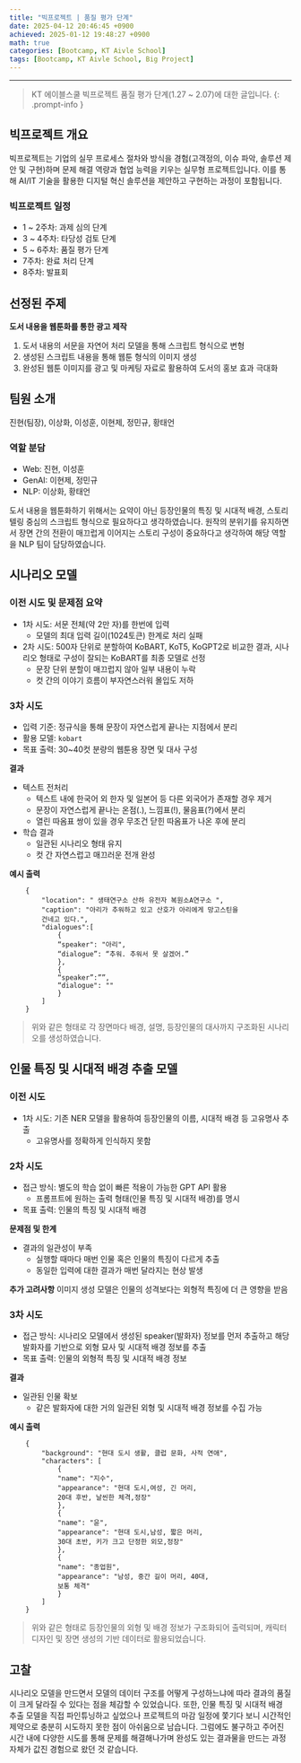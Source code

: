 ```yaml
--- 
title: "빅프로젝트 | 품질 평가 단계" 
date: 2025-04-12 20:46:45 +0900
achieved: 2025-01-12 19:48:27 +0900
math: true
categories: [Bootcamp, KT Aivle School]
tags: [Bootcamp, KT Aivle School, Big Project]
---
```

---------- 	
> KT 에이블스쿨 빅프로젝트 품질 평가 단계(1.27 ~ 2.07)에 대한 글입니다. 
{: .prompt-info } 

## **빅프로젝트 개요**
빅프로젝트는 기업의 실무 프로세스 절차와 방식을 경험(고객정의, 이슈 파악, 솔루션 제안 및 구현)하며 문제 해결 역량과 협업 능력을 키우는 실무형 프로젝트입니다. 이를 통해 AI/IT 기술을 활용한 디지털 혁신 솔루션을 제안하고 구현하는 과정이 포함됩니다. 

### **빅프로젝트 일정**

- 1 ~ 2주차: 과제 심의 단계
- 3 ~ 4주차: 타당성 검토 단계 
- 5 ~ 6주차: 품질 평가 단계
- 7주차: 완료 처리 단계 
- 8주차: 발표회 

## **선정된 주제**

**도서 내용을 웹툰화를 통한 광고 제작**

1. 도서 내용의 서문을 자연어 처리 모델을 통해 스크립트 형식으로 변형
2. 생성된 스크립트 내용을 통해 웹툰 형식의 이미지 생성
3. 완성된 웹툰 이미지를 광고 및 마케팅 자료로 활용하여 도서의 홍보 효과 극대화

## **팀원 소개**
진현(팀장), 이상화, 이성훈, 이현제, 정민규, 황태언

### **역할 분담**

- Web: 진현, 이성훈
- GenAI: 이현제, 정민규
- NLP: 이상화, 황태언

도서 내용을 웹툰화하기 위해서는 요약이 아닌 등장인물의 특징 및 시대적 배경, 스토리텔링 중심의 스크립트 형식으로 필요하다고 생각하였습니다. 원작의 분위기를 유지하면서 장면 간의 전환이 매끄럽게 이어지는 스토리 구성이 중요하다고 생각하여 해당 역할을 NLP 팀이 담당하였습니다. 

## **시나리오 모델**

### **이전 시도 및 문제점 요약**
- 1차 시도: 서문 전체(약 2만 자)를 한번에 입력
    - 모델의 최대 입력 길이(1024토큰) 한계로 처리 실패
- 2차 시도: 500자 단위로 분할하여 KoBART, KoT5, KoGPT2로 비교한 결과, 시나리오 형태로 구성이 잘되는 KoBART를 최종 모델로 선정
    - 문장 단위 분할이 매끄럽지 않아 일부 내용이 누락
    - 컷 간의 이야기 흐름이 부자연스러워 몰입도 저하

### **3차 시도**

- 입력 기준: 정규식을 통해 문장이 자연스럽게 끝나는 지점에서 분리
- 활용 모델: `kobart`
- 목표 출력: 30~40컷 분량의 웹툰용 장면 및 대사 구성

**결과**
- 텍스트 전처리
    - 텍스트 내에 한국어 외 한자 및 일본어 등 다른 외국어가 존재할 경우 제거
    - 문장이 자연스럽게 끝나는 온점(.), 느낌표(!), 물음표(?)에서 분리
    - 열린 따옴표 쌍이 있을 경우 무조건 닫힌 따옴표가 나온 후에 분리 
- 학습 결과
    - 일관된 시나리오 형태 유지 
    - 컷 간 자연스럽고 매끄러운 전개 완성

**예시 출력**

```
    {
        "location": " 생태연구소 산하 유전자 복원소A연구소 ",
        "caption": "아리가 추워하고 있고 산호가 아리에게 망고스틴을
        건네고 있다.",
        "dialogues":[
            {
            “speaker": "아리",
            “dialogue”: “추워. 추워서 못 살겠어.”
            },
            {
            “speaker”:””,
            “dialogue": ""
            }
        ]
    }
```

> 위와 같은 형태로 각 장면마다 배경, 설명, 등장인물의 대사까지 구조화된 시나리오를 생성하였습니다.

## **인물 특징 및 시대적 배경 추출 모델**
### **이전 시도**
- 1차 시도: 기존 NER 모델을 활용하여 등장인물의 이름, 시대적 배경 등 고유명사 추출
    - 고유명사를 정확하게 인식하지 못함

### **2차 시도**
- 접근 방식: 별도의 학습 없이 빠른 적용이 가능한 GPT API 활용
    - 프롬프트에 원하는 출력 형태(인물 특징 및 시대적 배경)를 명시
- 목표 출력: 인물의 특징 및 시대적 배경 

**문제점 및 한계**
- 결과의 일관성이 부족
    - 실행할 때마다 매번 인물 혹은 인물의 특징이 다르게 추출
    - 동일한 입력에 대한 결과가 매번 달라지는 현상 발생
 
**추가 고려사항** 
이미지 생성 모델은 인물의 성격보다는 외형적 특징에 더 큰 영향을 받음 

### **3차 시도**
- 접근 방식: 시나리오 모델에서 생성된 speaker(발화자) 정보를 먼저 추출하고 해당 발화자를 기반으로 외형 묘사 및 시대적 배경 정보를 추출 
- 목표 출력: 인물의 외형적 특징 및 시대적 배경 정보

**결과**
- 일관된 인물 확보
    - 같은 발화자에 대한 거의 일관된 외형 및 시대적 배경 정보를 수집 가능

**예시 출력**

```
    {
        "background": "현대 도시 생활, 클럽 문화, 사적 연애",
        "characters": [
            {
            "name": "지수",
            "appearance": "현대 도시,여성, 긴 머리,
            20대 후반, 날씬한 체격,정장"
            },
            {
            "name": "윤",
            "appearance": "현대 도시,남성, 짧은 머리,
            30대 초반, 키가 크고 단정한 외모,정장"
            },
            {
            "name": "종업원",
            "appearance": "남성, 중간 길이 머리, 40대,
            보통 체격"
            }
        ]
    }
```

> 위와 같은 형태로 등장인물의 외형 및 배경 정보가 구조화되어 출력되며, 캐릭터 디자인 및 장면 생성의 기반 데이터로 활용되었습니다.

## **고찰**
시나리오 모델을 만드면서 모델의 데이터 구조를 어떻게 구성하느냐에 따라 결과의 품질이 크게 달라질 수 있다는 점을 체감할 수 있었습니다. 또한, 인물 특징 및 시대적 배경 추출 모델을 직접 파인튜닝하고 싶었으나 프로젝트의 마감 일정에 쫓기다 보니 시간적인 제약으로 충분히 시도하지 못한 점이 아쉬움으로 남습니다. 그럼에도 불구하고 주어진 시간 내에 다양한 시도를 통해 문제를 해결해나가며 완성도 있는 결과물을 만드는 과정 자체가 값진 경험으로 왔던 것 같습니다. 